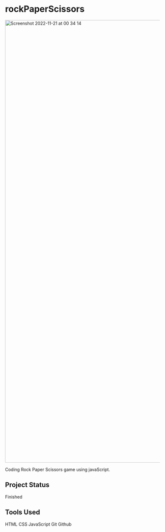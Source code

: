 # rockPaperScissors

<img width="1440" alt="Screenshot 2022-11-21 at 00 34 14" src="https://user-images.githubusercontent.com/100042123/202935598-59753d02-c50a-4277-96cc-a7010758410a.png">


Coding Rock Paper Scissors game using javaScript.

## Project Status

Finished

## Tools Used 

HTML
CSS
JavaScript
Git
Github

